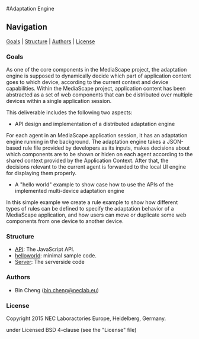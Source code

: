 #Adaptation Engine


## Navigation
[Goals][] | [Structure][] | [Authors][] | [License][]

### Goals

As one of the core components in the MediaScape project, the adaptation engine is supposed to dynamically decide
which part of application content goes to which device, according to the current context and device capabilities.
Within the MediaScape project, application content has been abstracted as a set of web components that can be
distributed over multiple devices within a single application session. 

This deliverable includes the following two aspects: 

* API design and implementation of a distributed adaptation engine

For each agent in an MediaScape application session, it has an adaptation engine running in the background. 
The adaptation engine takes a JSON-based rule file provided by developers as its inputs, makes decisions 
about which components are to be shown or hiden on each agent according to the shared context provided by the Application Context.
After that, the decisions relevant to the current agent is forwarded to the local UI engine for displaying them properly. 

* A "hello world" example to show case how to use the APIs of the implemented multi-device adaptation engine

In this simple example we create a rule example to show how different types of rules can be defined to specify the adaptation behavior of a MediaScape application,
and how users can move or duplicate some web components from one device to another device. 
     
### Structure

  * [API](API/): The JavaScript API.
  * [helloworld](helloworld/): minimal sample code.
  * [Server](Server/): The serverside code

### Authors

- Bin Cheng (bin.cheng@neclab.eu)

### License

Copyright 2015 NEC Laboractories Europe, Heidelberg, Germany.  

under Licensed BSD 4-clause (see the "License" file)

[Goals]: #goals
[Structure]: #structure
[Authors]: #authors
[License]: #license
